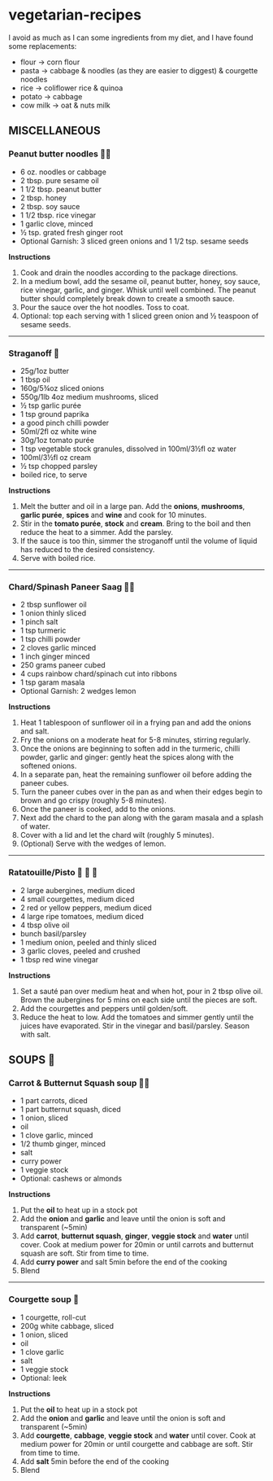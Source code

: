 # vegetarian-recipes

I avoid as much as I can some ingredients from my diet, and I have found some replacements:
- flour -> corn flour
- pasta -> cabbage & noodles (as they are easier to diggest) & courgette noodles
- rice -> coliflower rice & quinoa
- potato -> cabbage
- cow milk -> oat & nuts milk

## MISCELLANEOUS

### Peanut butter noodles 🌿🥜

- 6 oz. noodles or cabbage 
- 2 tbsp. pure sesame oil
- 1 1/2 tbsp. peanut butter
- 2 tbsp. honey
- 2 tbsp. soy sauce
- 1 1/2 tbsp. rice vinegar
- 1 garlic clove, minced
- ½ tsp. grated fresh ginger root
- Optional Garnish: 3 sliced green onions and 1 1/2 tsp. sesame seeds

**Instructions**
1. Cook and drain the noodles according to the package directions.
2. In a medium bowl, add the sesame oil, peanut butter, honey, soy sauce, rice vinegar, garlic, and ginger. Whisk until well combined. The peanut butter should completely break down to create a smooth sauce.
3. Pour the sauce over the hot noodles. Toss to coat.
4. Optional: top each serving with 1 sliced green onion and ½ teaspoon of sesame seeds.

***

### Straganoff 🍄

- 25g/1oz butter
- 1 tbsp oil
- 160g/5¾oz sliced onions
- 550g/1lb 4oz medium mushrooms, sliced
- ½ tsp garlic purée
- 1 tsp ground paprika
- a good pinch chilli powder
- 50ml/2fl oz white wine
- 30g/1oz tomato purée
- 1 tsp vegetable stock granules, dissolved in 100ml/3½fl oz water
- 100ml/3½fl oz cream
- ½ tsp chopped parsley
- boiled rice, to serve

**Instructions**
1. Melt the butter and oil in a large pan. Add the **onions**, **mushrooms**, **garlic purée**, **spices** and **wine** and cook for 10 minutes.
2. Stir in the **tomato purée**, **stock** and **cream**. Bring to the boil and then reduce the heat to a simmer. Add the parsley.
3. If the sauce is too thin, simmer the stroganoff until the volume of liquid has reduced to the desired consistency.
4. Serve with boiled rice.

***

### Chard/Spinash Paneer Saag 🥣🥬

- 2 tbsp sunflower oil
- 1 onion thinly sliced
- 1 pinch salt
- 1 tsp turmeric
- 1 tsp chilli powder
- 2 cloves garlic minced
- 1 inch ginger minced
- 250 grams paneer cubed
- 4 cups rainbow chard/spinach cut into ribbons
- 1 tsp garam masala
- Optional Garnish: 2 wedges lemon

**Instructions**
1. Heat 1 tablespoon of sunflower oil in a frying pan and add the onions and salt.
2. Fry the onions on a moderate heat for 5-8 minutes, stirring regularly.
3. Once the onions are beginning to soften add in the turmeric, chilli powder, garlic and ginger: gently heat the spices along with the softened onions.
4. In a separate pan, heat the remaining sunflower oil before adding the paneer cubes.
5. Turn the paneer cubes over in the pan as and when their edges begin to brown and go crispy (roughly 5-8 minutes).
6. Once the paneer is cooked, add to the onions.
7. Next add the chard to the pan along with the garam masala and a splash of water.
8. Cover with a lid and let the chard wilt (roughly 5 minutes).
9. (Optional) Serve with the wedges of lemon.

***

### Ratatouille/Pisto 🥣 🍆 🍅
- 2 large aubergines, medium diced
- 4 small courgettes, medium diced
- 2 red or yellow peppers, medium diced
- 4 large ripe tomatoes, medium diced
- 4 tbsp olive oil
- bunch basil/parsley
- 1 medium onion, peeled and thinly sliced
- 3 garlic cloves, peeled and crushed
- 1 tbsp red wine vinegar

**Instructions**
1. Set a sauté pan over medium heat and when hot, pour in 2 tbsp olive oil. Brown the aubergines for 5 mins on each side until the pieces are soft.
2. Add the courgettes and peppers until golden/soft.
3. Reduce the heat to low. Add the tomatoes and simmer gently until the juices have evaporated. Stir in the vinegar and basil/parsley. Season with salt.

<!-- TODO Philipino thing -->
<!-- TODO Vichyssoise -->
<!-- TODO Quinoa & veggies -->
<!-- TODO Leaf tacos -->
<!-- French omelette -->

## SOUPS 🥣

### Carrot & Butternut Squash soup 🌿🥕
- 1 part carrots, diced
- 1 part butternut squash, diced
- 1 onion, sliced
- oil
- 1 clove garlic, minced
- 1/2 thumb ginger, minced
- salt
- curry power
- 1 veggie stock
- Optional: cashews or almonds

**Instructions**
1. Put the **oil** to heat up in a stock pot
2. Add the **onion** and **garlic** and leave until the onion is soft and transparent (~5min)
3. Add **carrot**, **butternut squash**, **ginger**, **veggie stock** and **water** until cover. Cook at medium power for 20min or until carrots and butternut squash are soft. Stir from time to time.
5. Add **curry power** and salt 5min before the end of the cooking
6. Blend

***

### Courgette soup 🌿
- 1 courgette, roll-cut
- 200g  white cabbage, sliced
- 1 onion, sliced
- oil
- 1 clove garlic
- salt
- 1 veggie stock
- Optional: leek

**Instructions**
1. Put the **oil** to heat up in a stock pot
2. Add the **onion** and **garlic** and leave until the onion is soft and transparent (~5min)
3. Add **courgette**, **cabbage**, **veggie stock** and **water** until cover. Cook at medium power for 20min or until courgette and cabbage are soft. Stir from time to time.
5. Add **salt** 5min before the end of the cooking
6. Blend

